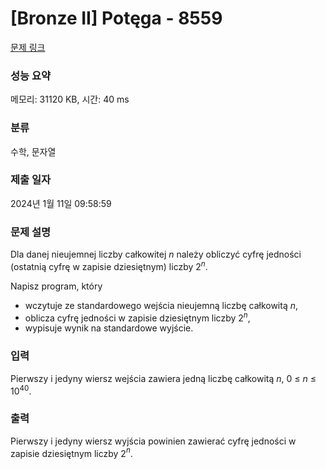 # [Bronze II] Potęga - 8559 

[문제 링크](https://www.acmicpc.net/problem/8559) 

### 성능 요약

메모리: 31120 KB, 시간: 40 ms

### 분류

수학, 문자열

### 제출 일자

2024년 1월 11일 09:58:59

### 문제 설명

<p>Dla danej nieujemnej liczby całkowitej <em>n</em> należy obliczyć cyfrę jedności (ostatnią cyfrę w zapisie dziesiętnym) liczby 2<sup><em>n</em></sup>.</p>

<p>Napisz program, który</p>

<ul>
	<li>wczytuje ze standardowego wejścia nieujemną liczbę całkowitą <em>n</em>,</li>
	<li>oblicza cyfrę jedności w zapisie dziesiętnym liczby 2<sup><em>n</em></sup>,</li>
	<li>wypisuje wynik na standardowe wyjście.</li>
</ul>

### 입력 

 <p>Pierwszy i jedyny wiersz wejścia zawiera jedną liczbę całkowitą <em>n</em>, 0 ≤ <em>n</em> ≤ 10<sup>40</sup>.</p>

### 출력 

 <p>Pierwszy i jedyny wiersz wyjścia powinien zawierać cyfrę jedności w zapisie dziesiętnym liczby 2<em><sup>n</sup></em>.</p>

